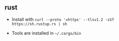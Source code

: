 ## rust

- Install with `curl --proto '=https' --tlsv1.2 -sSf https://sh.rustup.rs | sh`

- Tools are installed in `~/.cargo/bin`
